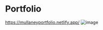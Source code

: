 # Portfolio
https://mullaneyportfolio.netlify.app/
![image](https://github.com/user-attachments/assets/0bd74686-4ebe-4d63-a85c-98d1befa2680)
